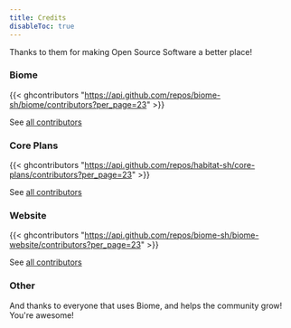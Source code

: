 ```yaml
---
title: Credits
disableToc: true
---
```


Thanks to them <i class="fas fa-heart"></i> for making Open Source Software a better place!

### Biome

{{< ghcontributors "https://api.github.com/repos/biome-sh/biome/contributors?per_page=23" >}}

See [all contributors](https://github.com/biome-sh/biome/graphs/contributors)

### Core Plans

{{< ghcontributors "https://api.github.com/repos/habitat-sh/core-plans/contributors?per_page=23" >}}

See [all contributors](https://github.com/habitat-sh/core-plans/graphs/contributors)

### Website

{{< ghcontributors "https://api.github.com/repos/biome-sh/biome-website/contributors?per_page=23" >}}

See [all contributors](https://github.com/biome-sh/biome-website/contributors)

### Other

And thanks to everyone that uses Biome, and helps the community grow! You're awesome!
